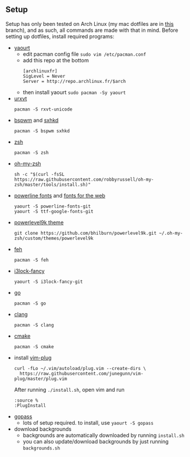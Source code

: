 ## Setup

Setup has only been tested on Arch Linux (my mac dotfiles are in [this](https://github.com/dgrandall/dotfiles/tree/mac) branch), and as such, all commands are made with that in mind.
Before setting up dotfiles, install required programs:
* [yaourt](https://archlinux.fr/yaourt-en)
  * edit pacman config file ``sudo vim /etc/pacman.conf``
  * add this repo at the bottom
	```
	[archlinuxfr]
	SigLevel = Never
	Server = http://repo.archlinux.fr/$arch
	```
  * then install yaourt ``sudo pacman -Sy yaourt``
* [urxvt](https://wiki.archlinux.org/index.php/rxvt-unicode)
  ```
  pacman -S rxvt-unicode
  ```
* [bspwm](https://github.com/baskerville/bspwm) and [sxhkd](https://github.com/baskerville/sxhkd)
  ```
  pacman -S bspwm sxhkd
  ```
* [zsh](https://wiki.archlinux.org/index.php/zsh)
  ```
  pacman -S zsh
  ```
* [oh-my-zsh](https://github.com/robbyrussell/oh-my-zsh)
  ```
  sh -c "$(curl -fsSL https://raw.githubusercontent.com/robbyrussell/oh-my-zsh/master/tools/install.sh)"
  ```
* [powerline fonts](https://github.com/powerline/fonts) and [fonts for the web](https://github.com/google/fonts)
  ```
  yaourt -S powerline-fonts-git
  yaourt -S ttf-google-fonts-git
  ```
* [powerlevel9k theme](https://github.com/bhilburn/powerlevel9k#installation)
  ```
  git clone https://github.com/bhilburn/powerlevel9k.git ~/.oh-my-zsh/custom/themes/powerlevel9k
  ```
* [feh](https://wiki.archlinux.org/index.php/feh)
  ```
  pacman -S feh
  ```
* [i3lock-fancy](https://github.com/meskarune/i3lock-fancy)
  ```
  yaourt -S i3lock-fancy-git
  ```
* [go](https://golang.org/)
  ```
  pacman -S go
  ```
* [clang](https://clang.llvm.org/)
  ```
  pacman -S clang
  ```
* [cmake](https://cmake.org/)
  ```
  pacman -S cmake
  ```
* install [vim-plug](https://github.com/junegunn/vim-plug)
  ```
  curl -fLo ~/.vim/autoload/plug.vim --create-dirs \
    https://raw.githubusercontent.com/junegunn/vim-plug/master/plug.vim
  ```
  After running ``./install.sh``, open vim and run
	```
	:source %
	:PlugInstall
	```
* [gopass](https://github.com/justwatchcom/gopass)
	* lots of setup required. to install, use ``yaourt -S gopass`` 
* download backgrounds
	* backgrounds are automatically downloaded by running ``install.sh``
	* you can also update/download backgrounds by just running ``backgrounds.sh``
